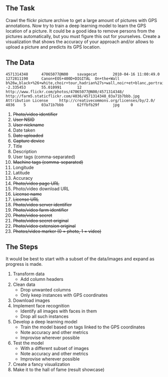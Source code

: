 ## The Task
Crawl the flickr picture archive to get a large amount of pictures with GPS annotations. Now try to train a deep learning model to learn the GPS location of a picture. It could be a good idea to remove persons from the pictures automatically, but you must figure this out for yourselves. Create a visualization that shows the accuracy of your approach and/or allows to upload a picture and predicts its GPS location.

## The Data
```
4571314348      47065077@N00    savagecat       2010-04-16 11:00:49.0   1272811190      Canon+EOS+400D+DIGITAL  On+the+Wall             b%26w,black+%26+white,choir+tour,hadrian%27s+wall,noir+et+blanc,portrait,sewingshields,st+george%27s,wall               -2.335453       55.010991       12      http://www.flickr.com/photos/47065077@N00/4571314348/   http://farm5.staticflickr.com/4036/4571314348_03a71b7bbb.jpg    Attribution License     http://creativecommons.org/licenses/by/2.0/     4036    5       03a71b7bbb      62ffbfb29f      jpg     0
```

1. ~~Photo/video identifier~~
2. ~~User NSID~~
3. ~~User nickname~~
4. Date taken
5. ~~Date uploaded~~
6. ~~Capture device~~
7. Title
8. Description
9. User tags (comma-separated)
10. ~~Machine tags (comma-separated)~~
11. Longitude
12. Latitude
13. Accuracy
14. ~~Photo/video page URL~~
15. Photo/video download URL
16. ~~License name~~
17. ~~License URL~~
18. ~~Photo/video server identifier~~
19. ~~Photo/video farm identifier~~
20. ~~Photo/video secret~~
21. ~~Photo/video secret original~~
22. ~~Photo/video extension original~~
23. ~~Photos/video marker (0 = photo, 1 = video)~~

## The Steps
It would be best to start with a subset of the data/images and expand as progress is made.

1. Transform data
    - Add column headers
2. Clean data
    - Drop unwanted columns
    - Only keep instances with GPS coordinates
3. Download images
4. Implement face recognition
    - Identify all images with faces in them
    - Drop all such instances
5. Develop a deep learning model
    - Train the model based on tags linked to the GPS coordinates
    - Note accuracy and other metrics
    - Improvise wherever possible
6. Test the model
    - With a different subset of images
    - Note accuracy and other metrics
    - Improvise wherever possible
7. Create a fancy visualization
8. Make it to the hall of fame (result showcase)
